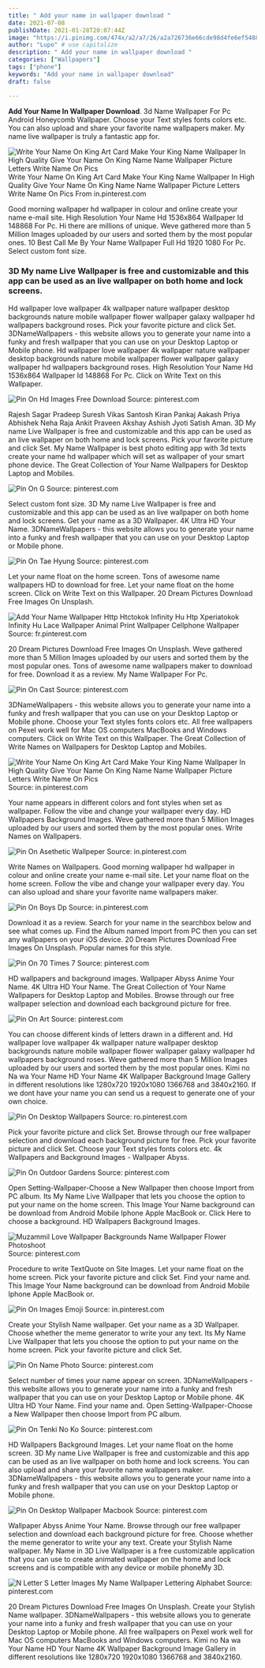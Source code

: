 ```yaml
---
title: " Add your name in wallpaper download "
date: 2021-07-08
publishDate: 2021-01-28T20:07:44Z
image: "https://i.pinimg.com/474x/a2/a7/26/a2a726736e66cde98d4fe6ef5488d18c.jpg"
author: "Lupo" # use capitalize
description: " Add your name in wallpaper download "
categories: ["Wallpapers"]
tags: ["phone"]
keywords: "Add your name in wallpaper download"
draft: false

---
```



**Add Your Name In Wallpaper Download**. 3d Name Wallpaper For Pc Android Honeycomb Wallpaper. Choose your Text styles fonts colors etc. You can also upload and share your favorite name wallpapers maker. My name live wallpaper is truly a fantastic app for.

![Write Your Name On King Art Card Make Your King Name Wallpaper In High Quality Give Your Name On King Name Name Wallpaper Picture Letters Write Name On Pics](https://i.pinimg.com/originals/f0/20/3d/f0203db45b331424924e2cb2a25aea1b.jpg "Write Your Name On King Art Card Make Your King Name Wallpaper In High Quality Give Your Name On King Name Name Wallpaper Picture Letters Write Name On Pics")
Write Your Name On King Art Card Make Your King Name Wallpaper In High Quality Give Your Name On King Name Name Wallpaper Picture Letters Write Name On Pics From in.pinterest.com


Good morning wallpaper hd wallpaper in colour and online create your name e-mail site. High Resolution Your Name Hd 1536x864 Wallpaper Id 148868 For Pc. Hi there are millions of unique. Weve gathered more than 5 Million Images uploaded by our users and sorted them by the most popular ones. 10 Best Call Me By Your Name Wallpaper Full Hd 1920 1080 For Pc. Select custom font size.

### 3D My name Live Wallpaper is free and customizable and this app can be used as an live wallpaper on both home and lock screens.

Hd wallpaper love wallpaper 4k wallpaper nature wallpaper desktop backgrounds nature mobile wallpaper flower wallpaper galaxy wallpaper hd wallpapers background roses. Pick your favorite picture and click Set. 3DNameWallpapers - this website allows you to generate your name into a funky and fresh wallpaper that you can use on your Desktop Laptop or Mobile phone. Hd wallpaper love wallpaper 4k wallpaper nature wallpaper desktop backgrounds nature mobile wallpaper flower wallpaper galaxy wallpaper hd wallpapers background roses. High Resolution Your Name Hd 1536x864 Wallpaper Id 148868 For Pc. Click on Write Text on this Wallpaper.


![Pin On Hd Images Free Download](https://i.pinimg.com/originals/ec/99/1c/ec991c644f2aee362275c8e4dbc8abda.jpg "Pin On Hd Images Free Download")
Source: pinterest.com

Rajesh Sagar Pradeep Suresh Vikas Santosh Kiran Pankaj Aakash Priya Abhishek Neha Raja Ankit Praveen Akshay Ashish Jyoti Satish Aman. 3D My name Live Wallpaper is free and customizable and this app can be used as an live wallpaper on both home and lock screens. Pick your favorite picture and click Set. My Name Wallpaper is best photo editing app with 3d texts create your name hd wallpaper which will set as wallpaper of your smart phone device. The Great Collection of Your Name Wallpapers for Desktop Laptop and Mobiles.

![Pin On G](https://i.pinimg.com/originals/10/2d/c0/102dc04c40d4dc565d56c22bdfa717d1.jpg "Pin On G")
Source: pinterest.com

Select custom font size. 3D My name Live Wallpaper is free and customizable and this app can be used as an live wallpaper on both home and lock screens. Get your name as a 3D Wallpaper. 4K Ultra HD Your Name. 3DNameWallpapers - this website allows you to generate your name into a funky and fresh wallpaper that you can use on your Desktop Laptop or Mobile phone.

![Pin On Tae Hyung](https://i.pinimg.com/originals/d6/0b/71/d60b71375a66967f9303a4c695f412e8.jpg "Pin On Tae Hyung")
Source: pinterest.com

Let your name float on the home screen. Tons of awesome name wallpapers HD to download for free. Let your name float on the home screen. Click on Write Text on this Wallpaper. 20 Dream Pictures Download Free Images On Unsplash.

![Add Your Name Wallpaper Http Htctokok Infinity Hu Htp Xperiatokok Infinity Hu Lace Wallpaper Animal Print Wallpaper Cellphone Wallpaper](https://i.pinimg.com/originals/dc/e1/1e/dce11eae84baf9d3ceeaf0b4807c61d2.jpg "Add Your Name Wallpaper Http Htctokok Infinity Hu Htp Xperiatokok Infinity Hu Lace Wallpaper Animal Print Wallpaper Cellphone Wallpaper")
Source: fr.pinterest.com

20 Dream Pictures Download Free Images On Unsplash. Weve gathered more than 5 Million Images uploaded by our users and sorted them by the most popular ones. Tons of awesome name wallpapers maker to download for free. Download it as a review. My Name Wallpaper For Pc.

![Pin On Cast](https://i.pinimg.com/474x/c9/b9/19/c9b919637e25c6f6bee555466c80466e.jpg "Pin On Cast")
Source: pinterest.com

3DNameWallpapers - this website allows you to generate your name into a funky and fresh wallpaper that you can use on your Desktop Laptop or Mobile phone. Choose your Text styles fonts colors etc. All free wallpapers on Pexel work well for Mac OS computers MacBooks and Windows computers. Click on Write Text on this Wallpaper. The Great Collection of Write Names on Wallpapers for Desktop Laptop and Mobiles.

![Write Your Name On King Art Card Make Your King Name Wallpaper In High Quality Give Your Name On King Name Name Wallpaper Picture Letters Write Name On Pics](https://i.pinimg.com/originals/f0/20/3d/f0203db45b331424924e2cb2a25aea1b.jpg "Write Your Name On King Art Card Make Your King Name Wallpaper In High Quality Give Your Name On King Name Name Wallpaper Picture Letters Write Name On Pics")
Source: in.pinterest.com

Your name appears in different colors and font styles when set as wallpaper. Follow the vibe and change your wallpaper every day. HD Wallpapers Background Images. Weve gathered more than 5 Million Images uploaded by our users and sorted them by the most popular ones. Write Names on Wallpapers.

![Pin On Asethetic Wallpeper](https://i.pinimg.com/originals/0c/3a/35/0c3a352b984dfc9af4804b0b32f7a454.jpg "Pin On Asethetic Wallpeper")
Source: in.pinterest.com

Write Names on Wallpapers. Good morning wallpaper hd wallpaper in colour and online create your name e-mail site. Let your name float on the home screen. Follow the vibe and change your wallpaper every day. You can also upload and share your favorite name wallpapers maker.

![Pin On Boys Dp](https://i.pinimg.com/originals/6f/44/f5/6f44f5548ccc836474b294abf4d241a3.jpg "Pin On Boys Dp")
Source: in.pinterest.com

Download it as a review. Search for your name in the searchbox below and see what comes up. Find the Album named Import from PC then you can set any wallpapers on your iOS device. 20 Dream Pictures Download Free Images On Unsplash. Popular names for this style.

![Pin On 70 Times 7](https://i.pinimg.com/474x/21/e7/1f/21e71fb8e35325709cd59df3c2476df7.jpg "Pin On 70 Times 7")
Source: pinterest.com

HD wallpapers and background images. Wallpaper Abyss Anime Your Name. 4K Ultra HD Your Name. The Great Collection of Your Name Wallpapers for Desktop Laptop and Mobiles. Browse through our free wallpaper selection and download each background picture for free.

![Pin On Art](https://i.pinimg.com/originals/e6/22/de/e622deb81dd76b758d4f98a196ee22d5.jpg "Pin On Art")
Source: pinterest.com

You can choose different kinds of letters drawn in a different and. Hd wallpaper love wallpaper 4k wallpaper nature wallpaper desktop backgrounds nature mobile wallpaper flower wallpaper galaxy wallpaper hd wallpapers background roses. Weve gathered more than 5 Million Images uploaded by our users and sorted them by the most popular ones. Kimi no Na wa Your Name HD Your Name 4K Wallpaper Background Image Gallery in different resolutions like 1280x720 1920x1080 1366768 and 3840x2160. If we dont have your name you can send us a request to generate one of your own choice.

![Pin On Desktop Wallpapers](https://i.pinimg.com/originals/b5/e8/b3/b5e8b31c6cc1392de09eca3ffaf0e207.jpg "Pin On Desktop Wallpapers")
Source: ro.pinterest.com

Pick your favorite picture and click Set. Browse through our free wallpaper selection and download each background picture for free. Pick your favorite picture and click Set. Choose your Text styles fonts colors etc. 4k Wallpapers and Background Images - Wallpaper Abyss.

![Pin On Outdoor Gardens](https://i.pinimg.com/736x/a1/81/c3/a181c35c3b9053a3707d360420eb2d3b.jpg "Pin On Outdoor Gardens")
Source: pinterest.com

Open Setting-Wallpaper-Choose a New Wallpaper then choose Import from PC album. Its My Name Live Wallpaper that lets you choose the option to put your name on the home screen. This Image Your Name background can be download from Android Mobile Iphone Apple MacBook or. Click Here to choose a background. HD Wallpapers Background Images.

![Muzammil Love Wallpaper Backgrounds Name Wallpaper Flower Photoshoot](https://i.pinimg.com/736x/ca/74/4f/ca744f760c27e127da9b0ee6d0bc6330.jpg "Muzammil Love Wallpaper Backgrounds Name Wallpaper Flower Photoshoot")
Source: pinterest.com

Procedure to write TextQuote on Site Images. Let your name float on the home screen. Pick your favorite picture and click Set. Find your name and. This Image Your Name background can be download from Android Mobile Iphone Apple MacBook or.

![Pin On Images Emoji](https://i.pinimg.com/originals/b6/ed/91/b6ed913baf32b8d1020a4191b1a9b12c.jpg "Pin On Images Emoji")
Source: in.pinterest.com

Create your Stylish Name wallpaper. Get your name as a 3D Wallpaper. Choose whether the meme generator to write your any text. Its My Name Live Wallpaper that lets you choose the option to put your name on the home screen. Pick your favorite picture and click Set.

![Pin On Name Photo](https://i.pinimg.com/474x/00/38/f4/0038f4728ccfe77bcd188b8a96fd4f8d.jpg "Pin On Name Photo")
Source: pinterest.com

Select number of times your name appear on screen. 3DNameWallpapers - this website allows you to generate your name into a funky and fresh wallpaper that you can use on your Desktop Laptop or Mobile phone. 4K Ultra HD Your Name. Find your name and. Open Setting-Wallpaper-Choose a New Wallpaper then choose Import from PC album.

![Pin On Tenki No Ko](https://i.pinimg.com/736x/01/25/b1/0125b147e50dc2b15f0206dc3164b13b.jpg "Pin On Tenki No Ko")
Source: pinterest.com

HD Wallpapers Background Images. Let your name float on the home screen. 3D My name Live Wallpaper is free and customizable and this app can be used as an live wallpaper on both home and lock screens. You can also upload and share your favorite name wallpapers maker. 3DNameWallpapers - this website allows you to generate your name into a funky and fresh wallpaper that you can use on your Desktop Laptop or Mobile phone.

![Pin On Desktop Wallpaper Macbook](https://i.pinimg.com/originals/0c/ba/04/0cba048ed820d99659e0f13c115ea5d0.jpg "Pin On Desktop Wallpaper Macbook")
Source: pinterest.com

Wallpaper Abyss Anime Your Name. Browse through our free wallpaper selection and download each background picture for free. Choose whether the meme generator to write your any text. Create your Stylish Name wallpaper. My Name in 3D Live Wallpaper is a free customizable application that you can use to create animated wallpaper on the home and lock screens and is compatible with any device or mobile phoneMy 3D.

![N Letter S Letter Images My Name Wallpaper Lettering Alphabet](https://i.pinimg.com/474x/a2/a7/26/a2a726736e66cde98d4fe6ef5488d18c.jpg "N Letter S Letter Images My Name Wallpaper Lettering Alphabet")
Source: pinterest.com

20 Dream Pictures Download Free Images On Unsplash. Create your Stylish Name wallpaper. 3DNameWallpapers - this website allows you to generate your name into a funky and fresh wallpaper that you can use on your Desktop Laptop or Mobile phone. All free wallpapers on Pexel work well for Mac OS computers MacBooks and Windows computers. Kimi no Na wa Your Name HD Your Name 4K Wallpaper Background Image Gallery in different resolutions like 1280x720 1920x1080 1366768 and 3840x2160.

